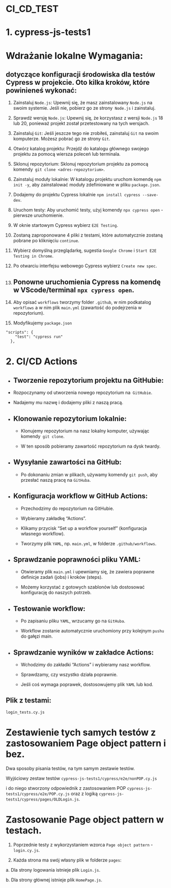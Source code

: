 # CI_CD_TEST

# 1. cypress-js-tests1

# Wdrażanie lokalne Wymagania:

## dotyczące konfiguracji środowiska dla testów Cypress w projekcie. Oto kilka kroków, które powinieneś wykonać:

1. Zainstaluj `Node.js`: Upewnij się, że masz zainstalowany `Node.js` na swoim systemie. Jeśli nie, pobierz go ze strony` Node.js` i zainstaluj.

2. Sprawdź wersję `Node.js`: Upewnij się, że korzystasz z wersji `Node.js` 18 lub 20, ponieważ projekt został przetestowany na tych wersjach.

3. Zainstaluj `Git`: Jeśli jeszcze tego nie zrobiłeś, zainstaluj `Git` na swoim komputerze. Możesz pobrać go ze strony `Git`.

4. Otwórz katalog projektu: Przejdź do katalogu głównego swojego projektu za pomocą wiersza poleceń lub terminala.

5. Sklonuj repozytorium: Sklonuj repozytorium projektu za pomocą komendy` git clone <adres-repozytorium>`.

6. Zainstaluj moduły lokalnie: W katalogu projektu uruchom komendę `npm init -y`, aby zainstalować moduły zdefiniowane w pliku `package.json`.

7. Dodajemy do projektu Cypress lokalnie `npm install cypress --save-dev`.

8. Uruchom testy: Aby uruchomić testy, użyj komendy `npx cypress open` - pierwsze uruchomienie.

9. W oknie startowym Cypress wybierz `E2E Testing`.

10. Zostaną zaproponowane 4 pliki z testami, które automatycznie zostaną pobrane po kliknięciu `continue`.

11. Wybierz domyślną przeglądarkę, sugestia `Google Chrome` i `Start E2E Testing in Chrome`.

12. Po otwarciu interfejsu webowego Cypress wybierz `Create new spec`.

13. ## Ponowne uruchomienia Cypress na komendę w VScode/terminal `npx cypress open`.

14. Aby opisać `workflows` tworzymy folder `.github`, w nim podkatalog `workflows` a w nim plik `main.yml` (zawartość do podejrzenia w repozytorium).

15. Modyfikujemy `package.json`

```
"scripts": {
    "test": "cypress run"
  },

```

# 2. CI/CD Actions

- ## Tworzenie repozytorium projektu na GitHubie:

- Rozpoczynamy od utworzenia nowego repozytorium na` GitHubie`.

- Nadajemy mu nazwę i dodajemy pliki z naszą pracą.

- ## Klonowanie repozytorium lokalnie:

  - Klonujemy repozytorium na nasz lokalny komputer, używając komendy` git clone`.

  - W ten sposób pobieramy zawartość repozytorium na dysk twardy.

- ## Wysyłanie zawartości na GitHub:

  - Po dokonaniu zmian w plikach, używamy komendy `git push`, aby przesłać naszą pracę na `GitHuba`.

- ## Konfiguracja workflow w GitHub Actions:

  - Przechodzimy do repozytorium na GitHubie.

  - Wybieramy zakładkę “Actions”.

  - Klikamy przycisk “Set up a workflow yourself” (konfiguracja własnego workflow).

  - Tworzymy plik `YAML`, np. `main.yml`, w folderze `.github/workflows`.

- ## Sprawdzanie poprawności pliku YAML:

  - Otwieramy plik `main.yml` i upewniamy się, że zawiera poprawne definicje zadań (jobs) i kroków (steps).

  - Możemy korzystać z gotowych szablonów lub dostosować konfigurację do naszych potrzeb.

- ## Testowanie workflow:

  - Po zapisaniu pliku `YAML`, wrzucamy go na `GitHuba`.

  - Workflow zostanie automatycznie uruchomiony przy kolejnym `pushu` do gałęzi main.

- ## Sprawdzanie wyników w zakładce Actions:

  - Wchodzimy do zakładki “Actions” i wybieramy nasz workflow.

  - Sprawdzamy, czy wszystko działa poprawnie.

  - Jeśli coś wymaga poprawek, dostosowujemy plik `YAML` lub kod.

## Plik z testami:

`login_tests.cy.js`

# Zestawienie tych samych testów z zastosowaniem Page object pattern i bez.

Dwa sposoby pisania testów, na tym samym zestawie testów.

Wyjściowy zestaw testów `cypress-js-tests1/cypress/e2e/nonPOP.cy.js`

i do niego stworzony odpowiednik z zastosowaniem POP `cypress-js-tests1/cypress/e2e/POP.cy.js`
oraz z logiką `cypress-js-tests1/cypress/pages/OLDLogin.js`.

# Zastosowanie Page object pattern w testach.

1. Poprzednie testy z wykorzystaniem wzorca `Page object pattern` - `login.cy.js`.

2. Każda strona ma swój własny plik w folderze `pages`:

a. Dla strony logowania istnieje plik `Login.js`.

b. Dla strony głównej istnieje plik `HomePage.js`.
